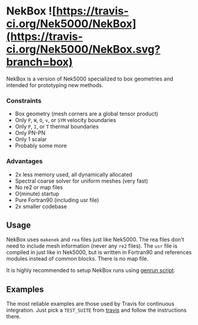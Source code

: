 # NekBox ![https://travis-ci.org/Nek5000/NekBox](https://travis-ci.org/Nek5000/NekBox.svg?branch=box)


NekBox is a version of Nek5000 specialized to box geometries and intended for prototyping new methods.

### Constraints
 - Box geometry (mesh corners are a global tensor product)
 - Only `P`, `W`, `O`, `v`, or `SYM` velocity boundaries
 - Only `P`, `I`, or `T` thermal boundaries
 - Only PN-PN 
 - Only 1 scalar
 - Probably some more

### Advantages
 - 2x less memory used, all dynamically allocated
 - Spectral coarse solver for uniform meshes (very fast)
 - No re2 or map files
 - O(minute) startup
 - Pure Fortran90 (including usr file)
 - 2x smaller codebase
 
## Usage

NekBox uses `makenek` and `rea` files just like Nek5000.  The rea files don't need to include mesh information (never any `re2` files).  The `usr` file is compiled in just like in Nek5000, but is written in Fortran90 and references modules instead of common blocks.  There is no map file.

It is highly recommended to setup NekBox runs using [genrun script](https://www.github.com/maxhutch/nek-tools/).

## Examples

The most reliable examples are those used by Travis for continuous integration.  Just pick a `TEST_SUITE` from [travis](.travis.yml) and follow the instructions there.
